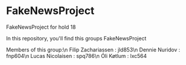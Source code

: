 # FakeNewsProject
FakeNewsProject for hold 18

In this repository, you'll find this groups FakeNewsProject

Members of this group:\n
Filip Zachariassen : jld853\n
Dennie Nuridov : fnp604\n
Lucas Nicolaisen : spq786\n
Óli Køtlum : lxc564
